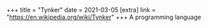 +++
title = "Tynker"
date = 2021-03-05
[extra]
link = "https://en.wikipedia.org/wiki/Tynker"
+++
A programming language

